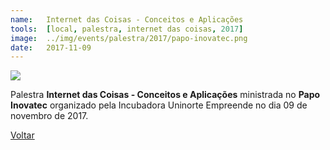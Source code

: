 ```yaml
---
name:  	Internet das Coisas - Conceitos e Aplicações
tools: 	[local, palestra, internet das coisas, 2017]
image: 	../img/events/palestra/2017/papo-inovatec.png
date: 	2017-11-09
---
```


![](../img/events/palestra/2017/papo-inovatec.png)

Palestra **Internet das Coisas - Conceitos e Aplicações** ministrada no **Papo Inovatec** organizado pela Incubadora Uninorte Empreende no dia 09 de novembro de 2017.

<p class="text-center">
	<a class="btn btn-outline-primary mt-1" href="{{ site.baseurl }}/events/">Voltar</a>
</p>